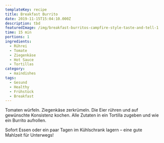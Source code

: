 ```yaml
---
templateKey: recipe
title: Breakfast Burrito
date: 2019-11-15T15:04:10.000Z
description: tbd
featuredImage: /img/breakfast-burritos-campfire-style-taste-and-tell-1.jpg
time: 15 min
portions: 1
ingredients:
  - Rührei
  - Tomate
  - Ziegenkäse
  - Hot Sauce
  - Tortillas
category:
  - maindishes
tags:
  - Gesund
  - Healthy
  - Frühstück
  - Breakfast
---
```

Tomaten würfeln. Ziegenkäse zerkrümeln. Die Eier rühren und auf gewünschte Konsistenz kochen. Alle Zutaten in ein Tortilla zugeben und wie ein Burrito aufrollen.

Sofort Essen oder ein paar Tagen im Kühlschrank lagern – eine gute Mahlzeit für Unterwegs!
